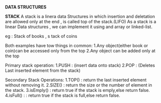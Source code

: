 **DATA STRUCTURES**

**STACK**
A stack is a linera data Structures in which insertion and deletation are allowed only at the end , is called 
top of the stack.(LIFO)
As a stack is a linear Data structures , we can implement it using and array or linked-list.

eg : Stack of books , s tack of coins

Both examples have tow things in common:
1.Any object(either book or coin)can be accessed only from the top
2.Any object can be added only at the top


Primary stack operation:
1.PUSH : (insert data onto stack)
2.POP  : (Deletes Last inserted element from the stack)

Secondary Stack Operations:
1.TOP()  : return the last inserted element without removing it.
2.SIZE() : return the size or the number of element in the stack.
3.isEmply() : return true if the stack is emply,else return false.
4.isFull() : : return true if the stack is full,else return false.



 


 